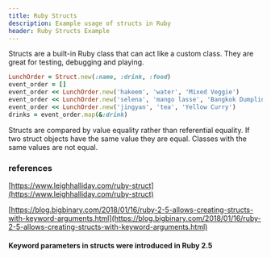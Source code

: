 ```yaml
---
title: Ruby Structs
description: Example usage of structs in Ruby
header: Ruby Structs Example
---
```

Structs are a built-in Ruby class that can act like a custom class.  They are great for testing, debugging and playing.

```ruby
LunchOrder = Struct.new(:name, :drink, :food)
event_order = []
event_order << LunchOrder.new('hakeem', 'water', 'Mixed Veggie')
event_order << LunchOrder.new('selena', 'mango lasse', 'Bangkok Dumplings')
event_order << LunchOrder.new('jingyan', 'tea', 'Yellow Curry')
drinks = event_order.map(&:drink)
```

Structs are compared by value equality rather than referential equality.  If two struct objects have the same value they are equal. Classes with the same values are not equal.

### references

[https://www.leighhalliday.com/ruby-struct](https://www.leighhalliday.com/ruby-struct)

[https://blog.bigbinary.com/2018/01/16/ruby-2-5-allows-creating-structs-with-keyword-arguments.html](https://blog.bigbinary.com/2018/01/16/ruby-2-5-allows-creating-structs-with-keyword-arguments.html)

#### Keyword parameters in structs were introduced in Ruby 2.5
